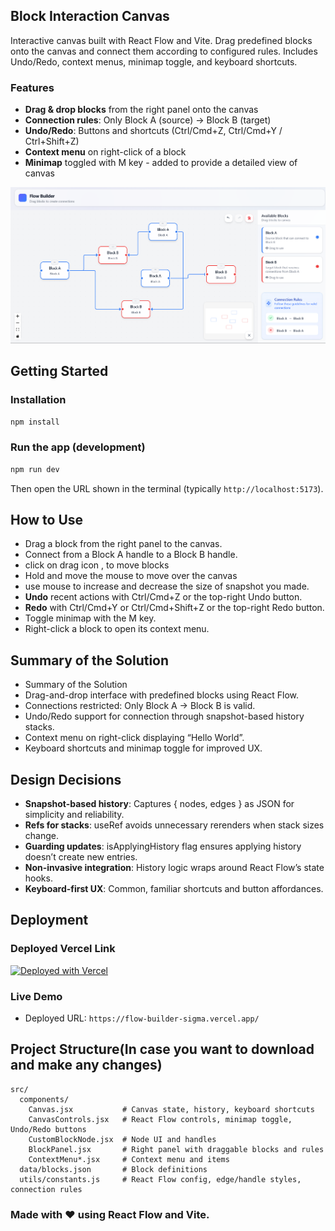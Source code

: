 ## Block Interaction Canvas

Interactive canvas built with React Flow and Vite. Drag predefined blocks onto the canvas and connect them according to configured rules. Includes Undo/Redo, context menus, minimap toggle, and keyboard shortcuts.

### Features
- **Drag & drop blocks** from the right panel onto the canvas
- **Connection rules**: Only Block A (source) → Block B (target)
- **Undo/Redo**: Buttons and shortcuts (Ctrl/Cmd+Z, Ctrl/Cmd+Y / Ctrl+Shift+Z)
- **Context menu** on right-click of a block
- **Minimap** toggled with M key - added to provide a detailed view of canvas

![ss of flow builder](image-1.png)

## Getting Started

### Installation
```bash
npm install
```

### Run the app (development)
```bash
npm run dev
```
Then open the URL shown in the terminal (typically `http://localhost:5173`).

## How to Use
- Drag a block from the right panel to the canvas.
- Connect from a Block A handle to a Block B handle.
- click on drag icon , to move blocks
- Hold and move the mouse to move over the canvas 
- use mouse to increase and decrease the size of snapshot you made.
- **Undo** recent actions with Ctrl/Cmd+Z or the top-right Undo button.
- **Redo** with Ctrl/Cmd+Y or Ctrl/Cmd+Shift+Z or the top-right Redo button.
- Toggle minimap with the M key.
- Right-click a block to open its context menu.

## Summary of the Solution
- Summary of the Solution
- Drag-and-drop interface with predefined blocks using React Flow.
- Connections restricted: Only Block A → Block B is valid.
- Undo/Redo support for connection through snapshot-based history stacks.
- Context menu on right-click displaying “Hello World”.
- Keyboard shortcuts and minimap toggle for improved UX.

## Design Decisions
- **Snapshot-based history**: Captures { nodes, edges } as JSON for simplicity and reliability.
- **Refs for stacks**: useRef avoids unnecessary rerenders when stack sizes change.
- **Guarding updates**: isApplyingHistory flag ensures applying history doesn’t create new entries.
- **Non-invasive integration**: History logic wraps around React Flow’s state hooks.
- **Keyboard-first UX**: Common, familiar shortcuts and button affordances.

## Deployment
### Deployed Vercel Link

[![Deployed with Vercel](https://vercel.com/button)](https://flow-builder-sigma.vercel.app/)

### Live Demo
- Deployed URL: `https://flow-builder-sigma.vercel.app/`

## Project Structure(In case you want to download and make any changes)
```
src/
  components/
    Canvas.jsx           # Canvas state, history, keyboard shortcuts
    CanvasControls.jsx   # React Flow controls, minimap toggle, Undo/Redo buttons
    CustomBlockNode.jsx  # Node UI and handles
    BlockPanel.jsx       # Right panel with draggable blocks and rules
    ContextMenu*.jsx     # Context menu and items
  data/blocks.json       # Block definitions
  utils/constants.js     # React Flow config, edge/handle styles, connection rules
```

### Made with ❤️ using React Flow and Vite.  
